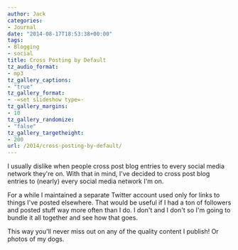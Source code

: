 ```yaml
---
author: Jack
categories:
- Journal
date: "2014-08-17T18:53:38+00:00"
tags:
- Blogging
- social
title: Cross Posting by Default
tz_audio_format:
- mp3
tz_gallery_captions:
- "true"
tz_gallery_format:
- -=set slideshow type=-
tz_gallery_margins:
- 10
tz_gallery_randomize:
- "false"
tz_gallery_targetheight:
- 200
url: /2014/cross-posting-by-default/
---
```


<div>
</div>

<div>
</div>

<div>
</div>

I usually dislike when people cross post blog entries to every social media network they're on. With that in mind, I've decided to cross post blog entries to (nearly) every social media network I'm on.

For a while I maintained a separate Twitter account used only for links to things I've posted elsewhere. That would be useful if I had a ton of followers and posted stuff way more often than I do. I don't and I don't so I'm going to bundle it all together and see how that goes.

This way you'll never miss out on any of the quality content I publish! Or photos of my dogs.

&nbsp;